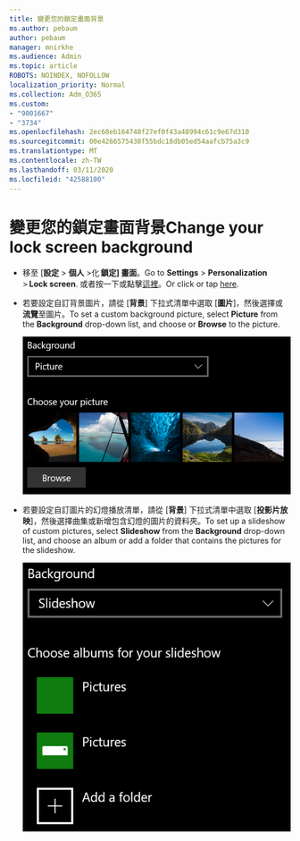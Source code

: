 ```yaml
---
title: 變更您的鎖定畫面背景
ms.author: pebaum
author: pebaum
manager: mnirkhe
ms.audience: Admin
ms.topic: article
ROBOTS: NOINDEX, NOFOLLOW
localization_priority: Normal
ms.collection: Adm_O365
ms.custom:
- "9001667"
- "3734"
ms.openlocfilehash: 2ec68eb164748f27ef0f43a48994c61c9e67d310
ms.sourcegitcommit: 00e4266575438f55bdc18db05ed54aafcb75a3c9
ms.translationtype: MT
ms.contentlocale: zh-TW
ms.lasthandoff: 03/11/2020
ms.locfileid: "42588100"
---
```

# <a name="change-your-lock-screen-background"></a><span data-ttu-id="2d59d-102">變更您的鎖定畫面背景</span><span class="sxs-lookup"><span data-stu-id="2d59d-102">Change your lock screen background</span></span>

- <span data-ttu-id="2d59d-103">移至 [**設定** > **個人** >化 **鎖定] 畫面**。</span><span class="sxs-lookup"><span data-stu-id="2d59d-103">Go to **Settings** > **Personalization** > **Lock screen**.</span></span> <span data-ttu-id="2d59d-104">或者按一下或點擊[這裡](ms-settings:lockscreen?activationSource=GetHelp)。</span><span class="sxs-lookup"><span data-stu-id="2d59d-104">Or click or tap [here](ms-settings:lockscreen?activationSource=GetHelp).</span></span>

- <span data-ttu-id="2d59d-105">若要設定自訂背景圖片，請從 [**背景**] 下拉式清單中選取 [**圖片**]，然後選擇或**流覽**至圖片。</span><span class="sxs-lookup"><span data-stu-id="2d59d-105">To set a custom background picture, select **Picture** from the **Background** drop-down list, and choose or **Browse** to the picture.</span></span>

  ![設定自訂背景圖片。](media/set-custom-background-pic.png)

- <span data-ttu-id="2d59d-107">若要設定自訂圖片的幻燈播放清單，請從 [**背景**] 下拉式清單中選取 [**投影片放映**]，然後選擇曲集或新增包含幻燈的圖片的資料夾。</span><span class="sxs-lookup"><span data-stu-id="2d59d-107">To set up a slideshow of custom pictures, select **Slideshow** from the **Background** drop-down list, and choose an album or add a folder that contains the pictures for the slideshow.</span></span>

  ![設定自訂圖片的幻燈。](media/set-up-slideshow-background.png)
